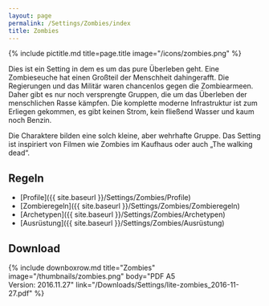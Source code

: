 ```yaml
---
layout: page
permalink: /Settings/Zombies/index
title: Zombies
---
```


{% include pictitle.md title=page.title image="/icons/zombies.png" %}

Dies ist ein Setting in dem es um das pure Überleben geht. Eine Zombieseuche hat einen Großteil der Menschheit dahingerafft. Die Regierungen und das Militär waren chancenlos gegen die Zombiearmeen. Daher gibt es nur noch versprengte Gruppen, die um das Überleben der menschlichen Rasse kämpfen. Die komplette moderne Infrastruktur ist zum Erliegen gekommen, es gibt keinen Strom, kein fließend Wasser und kaum noch Benzin.

Die Charaktere bilden eine solch kleine, aber wehrhafte Gruppe. Das Setting ist inspiriert von Filmen wie Zombies im Kaufhaus oder auch „The walking dead“.

## Regeln

- [Profile]({{ site.baseurl }}/Settings/Zombies/Profile)
- [Zombieregeln]({{ site.baseurl }}/Settings/Zombies/Zombieregeln)
- [Archetypen]({{ site.baseurl }}/Settings/Zombies/Archetypen)
- [Ausrüstung]({{ site.baseurl }}/Settings/Zombies/Ausrüstung)

## Download

{% include downboxrow.md title="Zombies" image="/thumbnails/zombies.png" body="PDF A5<br/>Version: 2016.11.27" link="/Downloads/Settings/lite-zombies_2016-11-27.pdf" %}
